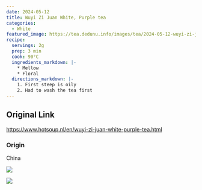 ```yaml
---
date: 2024-05-12
title: Wuyi Zi Juan White, Purple tea
categories:
  - White
featured_image: https://tea.dedunu.info/images/tea/2024-05-12-wuyi-zi-juan-1.jpeg
recipe:
  servings: 2g
  prep: 3 min
  cook: 90°C
  ingredients_markdown: |-
    * Mellow
    * Floral
  directions_markdown: |-
    1. First steep is oily
    2. Had to wash the tea first
---
```


## Original Link

<https://www.hotsoup.nl/en/wuyi-zi-juan-white-purple-tea.html>

### Origin

China

![](https://tea.dedunu.info/images/tea/2024-05-12-wuyi-zi-juan-2.jpeg)

![](https://tea.dedunu.info/images/tea/2024-05-12-wuyi-zi-juan-3.jpeg)